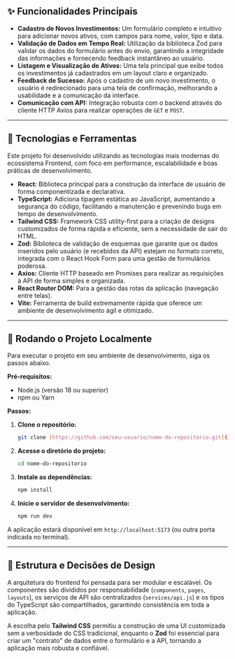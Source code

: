 ## ✨ Funcionalidades Principais

* **Cadastro de Novos Investimentos:** Um formulário completo e intuitivo para adicionar novos ativos, com campos para nome, valor, tipo e data.
* **Validação de Dados em Tempo Real:** Utilização da biblioteca Zod para validar os dados do formulário antes do envio, garantindo a integridade das informações e fornecendo feedback instantâneo ao usuário.
* **Listagem e Visualização de Ativos:** Uma tela principal que exibe todos os investimentos já cadastrados em um layout claro e organizado.
* **Feedback de Sucesso:** Após o cadastro de um novo investimento, o usuário é redirecionado para uma tela de confirmação, melhorando a usabilidade e a comunicação da interface.
* **Comunicação com API:** Integração robusta com o backend através do cliente HTTP Axios para realizar operações de `GET` e `POST`.

---

## 🚀 Tecnologias e Ferramentas

Este projeto foi desenvolvido utilizando as tecnologias mais modernas do ecossistema Frontend, com foco em performance, escalabilidade e boas práticas de desenvolvimento.

* **React:** Biblioteca principal para a construção da interface de usuário de forma componentizada e declarativa.
* **TypeScript:** Adiciona tipagem estática ao JavaScript, aumentando a segurança do código, facilitando a manutenção e prevenindo bugs em tempo de desenvolvimento.
* **Tailwind CSS:** Framework CSS utility-first para a criação de designs customizados de forma rápida e eficiente, sem a necessidade de sair do HTML.
* **Zod:** Biblioteca de validação de esquemas que garante que os dados inseridos pelo usuário (e recebidos da API) estejam no formato correto, integrada com o React Hook Form para uma gestão de formulários poderosa.
* **Axios:** Cliente HTTP baseado em Promises para realizar as requisições à API de forma simples e organizada.
* **React Router DOM:** Para a gestão das rotas da aplicação (navegação entre telas).
* **Vite:** Ferramenta de build extremamente rápida que oferece um ambiente de desenvolvimento ágil e otimizado.

---

## 🔧 Rodando o Projeto Localmente

Para executar o projeto em seu ambiente de desenvolvimento, siga os passos abaixo.

**Pré-requisitos:**
* Node.js (versão 18 ou superior)
* npm ou Yarn

**Passos:**

1.  **Clone o repositório:**
    ```bash
    git clone [https://github.com/seu-usuario/nome-do-repositorio.git](https://github.com/seu-usuario/nome-do-repositorio.git)
    ```

2.  **Acesse o diretório do projeto:**
    ```bash
    cd nome-do-repositorio
    ```

3.  **Instale as dependências:**
    ```bash
    npm install
    ```

4.  **Inicie o servidor de desenvolvimento:**
    ```bash
    npm run dev
    ```

A aplicação estará disponível em `http://localhost:5173` (ou outra porta indicada no terminal).

---

## 🎨 Estrutura e Decisões de Design

A arquitetura do frontend foi pensada para ser modular e escalável. Os componentes são divididos por responsabilidade (`components`, `pages`, `layouts`), os serviços de API são centralizados (`services/api.js`) e os tipos do TypeScript são compartilhados, garantindo consistência em toda a aplicação.

A escolha pelo **Tailwind CSS** permitiu a construção de uma UI customizada sem a verbosidade do CSS tradicional, enquanto o **Zod** foi essencial para criar um "contrato" de dados entre o formulário e a API, tornando a aplicação mais robusta e confiável.